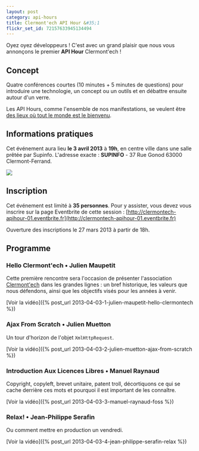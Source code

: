 ```yaml
---
layout: post
category: api-hours
title: Clermont'ech API Hour &#35;1
flickr_set_id: 72157633945134494
---
```


Oyez oyez développeurs ! C'est avec un grand plaisir que nous vous annonçons le premier **API Hour** Clermont'ech !

## Concept

Quatre conférences courtes (10 minutes + 5 minutes de questions) pour introduire une technologie,
un concept ou un outils et en débattre ensuite autour d'un verre.

Les API Hours, comme l'ensemble de nos manifestations, se veulent être [des
lieux où tout le monde est le bienvenu](/code-of-conduct.html).

## Informations pratiques

Cet événement aura lieu **le 3 avril 2013** à **19h**, en centre ville dans une salle prêtée par Supinfo. L'adresse
exacte : **SUPINFO** - 37 Rue Gonod 63000 Clermont-Ferrand.

[![](http://maps.googleapis.com/maps/api/staticmap?center=Supinfo%2037%20Rue%20Gonod%2063000%20Clermont-Ferrand&size=600x400&sensor=false&markers=color:red|45.7743,3.0826)](https://maps.google.fr/maps?q=37+Rue+Gonod,+63000+Clermont-Ferrand&hl=fr&ie=UTF8&ll=45.774195,3.082427&spn=0.002217,0.004128&sll=46.75984,1.738281&sspn=12.61829,33.815918&t=h&hnear=37+Rue+Gonod,+63000+Clermont-Ferrand,+Puy-de-D%C3%B4me,+Auvergne&z=19)


## Inscription

Cet événement est limité à **35 personnes**. Pour y assister, vous devez vous inscrire sur la page Eventbrite
de cette session : [http://clermontech-apihour-01.eventbrite.fr](http://clermontech-apihour-01.eventbrite.fr)

Ouverture des inscriptions le 27 mars 2013 à partir de 18h.


## Programme

### Hello Clermont'ech • Julien Maupetit

Cette première rencontre sera l'occasion de présenter l'association [Clermont'ech](http://clermontech.org) dans
les grandes lignes : un bref historique, les valeurs que nous défendons, ainsi que les objectifs visés pour les
années à venir.

[Voir la vidéo]({% post_url 2013-04-03-1-julien-maupetit-hello-clermontech %})

### Ajax From Scratch • Julien Muetton

Un tour d'horizon de l'objet `XmlHttpRequest`.

[Voir la vidéo]({% post_url 2013-04-03-2-julien-muetton-ajax-from-scratch %})

### Introduction Aux Licences Libres • Manuel Raynaud

Copyright, copyleft, brevet unitaire, patent troll, décortiquons ce qui se cache derrière ces mots et pourquoi
il est important de les connaître.

[Voir la vidéo]({% post_url 2013-04-03-3-manuel-raynaud-foss %})

### Relax! • Jean-Philippe Serafin

Ou comment mettre en production un vendredi.

[Voir la vidéo]({% post_url 2013-04-03-4-jean-philippe-serafin-relax %})
